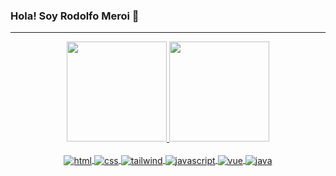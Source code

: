 ### Hola! Soy Rodolfo Meroi 👋
<hr />
<a href="https://github.com/RodoM">
  <div align="center">
  <img height="160em" src="https://github-readme-stats.vercel.app/api?username=RodoM&theme=ayu-mirage&show_icons=true" style="pointer-events:none;" />
  <img height="160em" src="https://github-readme-stats.vercel.app/api/top-langs/?username=RodoM&theme=ayu-mirage&layout=compact" style="pointer-events:none;" />
</div>
</a>
<br/>
<a href="https://github.com/RodoM">
  <div align="center">
  <img align="center" alt="html" src="https://img.shields.io/badge/HTML5-E34F26?style=for-the-badge&logo=html5&logoColor=white" />
  <img align="center" alt="css" src="https://img.shields.io/badge/CSS3-1572B6?style=for-the-badge&logo=css3&logoColor=white" />
  <img align="center" alt="tailwind" src="https://img.shields.io/badge/Tailwind_CSS-38B2AC?style=for-the-badge&logo=tailwind-css&logoColor=white" />
  <img align="center" alt="javascript" src="https://img.shields.io/badge/JavaScript-323330?style=for-the-badge&logo=javascript&logoColor=F7DF1E" />
  <img align="center" alt="vue" src="https://img.shields.io/badge/Vue.js-35495E?style=for-the-badge&logo=vue.js&logoColor=4FC08D" />
  <img align="center" alt="java" src="https://img.shields.io/badge/Java-ED8B00?style=for-the-badge&logo=java&logoColor=white" />
</div>
</a>
